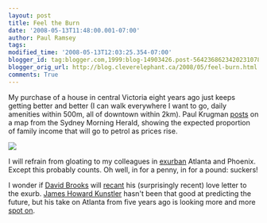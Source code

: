 ```yaml
---
layout: post
title: Feel the Burn
date: '2008-05-13T11:48:00.001-07:00'
author: Paul Ramsey
tags: 
modified_time: '2008-05-13T12:03:25.354-07:00'
blogger_id: tag:blogger.com,1999:blog-14903426.post-5642368623420231078
blogger_orig_url: http://blog.cleverelephant.ca/2008/05/feel-burn.html
comments: True
---
```


My purchase of a house in central Victoria eight years ago just keeps getting better and better (I can walk everywhere I want to go, daily amenities within 500m, all of downtown within 2km).  Paul Krugman [posts](http://krugman.blogs.nytimes.com/2008/05/13/stranded-in-suburbia/) on a map from the Sydney Morning Herald, showing the expected proportion of family income that will go to petrol as prices rise.

<img src="http://www.princeton.edu/~pkrugman/gas_cost.png" />

I will refrain from gloating to my colleagues in [exurban](http://www.merriam-webster.com/dictionary/exurb) Atlanta and Phoenix. Except this probably counts. Oh well, in for a penny, in for a pound: suckers!

I wonder if [David Brooks](http://topics.nytimes.com/top/opinion/editorialsandoped/oped/columnists/davidbrooks/index.html) will [recant](http://www.amazon.com/Paradise-Drive-Always-Future-Tense/dp/0743227387) his (surprisingly recent) love letter to the exurb.  [James Howard Kunstler](http://books.google.com/books?id=lOCNGAAACAAJ&dq=james+howard+kunstler&ei=quUpSLC8HZXgtAPBu7y4DQ) hasn't been that good at predicting the future, but his take on Atlanta from five years ago is looking more and more [spot on](http://www.kunstler.com/excerpt_atlanta.htm).